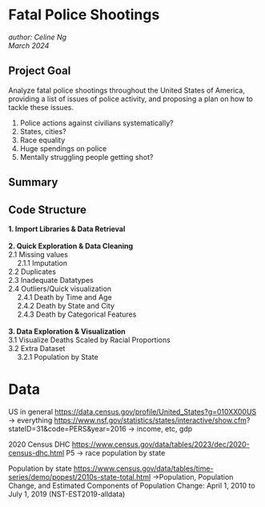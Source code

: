 # **Fatal Police Shootings**
*author: Celine Ng* <br>
*March 2024*

## Project Goal 
Analyze fatal police shootings throughout the United States of America, 
providing a list of issues of police activity, and proposing a plan on how to 
tackle these issues.
1. Police actions against civilians systematically? 
2. States, cities?
3. Race equality
4. Huge spendings on police
5. Mentally struggling people getting shot? 

## Summary


## Code Structure
**1. Import Libraries &  Data Retrieval**<br><br>
**2. Quick Exploration & Data Cleaning**<br>
2.1 Missing values <br> 
&emsp; 2.1.1 Imputation <br>
2.2 Duplicates <br>
2.3 Inadequate Datatypes <br>
2.4 Outliers/Quick visualization <br>
&emsp; 2.4.1 Death by Time and Age<br>
&emsp; 2.4.2 Death by State and City<br>
&emsp; 2.4.3 Death by Categorical Features<br><br>
**3. Data Exploration & Visualization**<br>
3.1 Visualize Deaths Scaled by Racial Proportions<br>
3.2 Extra Dataset<br>
&emsp; 3.2.1 Population by State<br>

# Data
US in general
https://data.census.gov/profile/United_States?g=010XX00US -> everything
https://www.nsf.gov/statistics/states/interactive/show.cfm?
stateID=31&code=PERS&year=2016 -> income, etc, gdp

2020 Census DHC
https://www.census.gov/data/tables/2023/dec/2020-census-dhc.html
P5 -> race population by state


Population by state
https://www.census.gov/data/tables/time-series/demo/popest/2010s-state-total.html
->Population, Population Change, and Estimated Components of Population 
Change: April 1, 2010 to July 1, 2019 (NST-EST2019-alldata)
